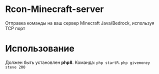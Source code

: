 # Rcon-Minecraft-server
Отправка команды на ваш сервер Minecraft Java/Bedrock, используя TCP порт

# Использование
Должен быть установлен **php8**.
Команда: `php startR.php givemoney steve 200`
